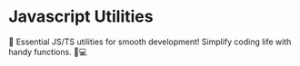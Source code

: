 # Javascript Utilities
🧰 Essential JS/TS utilities for smooth development! Simplify coding life with handy functions. 🔧💻
